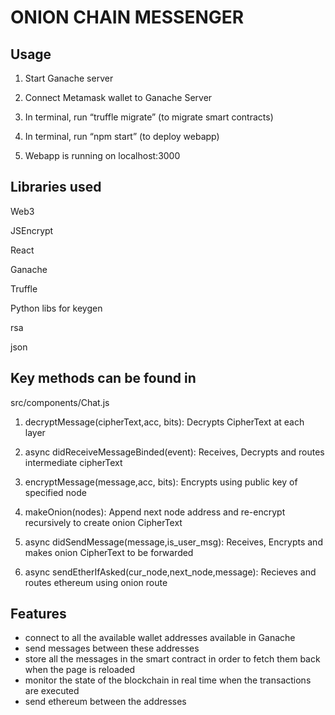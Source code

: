 # ONION CHAIN MESSENGER

 

## Usage

1) Start Ganache server

2) Connect Metamask wallet to Ganache Server

3) In terminal, run “truffle migrate” (to migrate smart contracts)

4) In terminal, run “npm start” (to deploy webapp)

5) Webapp is running on localhost:3000

 

## Libraries used

Web3

JSEncrypt

React

Ganache

Truffle

 

Python libs for keygen

rsa

json

 

## Key methods can be found in

src/components/Chat.js

 

1) decryptMessage(cipherText,acc, bits): Decrypts CipherText at each layer

2) async didReceiveMessageBinded(event): Receives, Decrypts and routes
intermediate cipherText

3) encryptMessage(message,acc, bits): Encrypts using public key of specified
node

4) makeOnion(nodes): Append next node address and re-encrypt recursively to
create onion CipherText

5) async didSendMessage(message,is_user_msg): Receives, Encrypts and makes onion
CipherText to be forwarded

6) async sendEtherIfAsked(cur_node,next_node,message): Recieves and routes
ethereum using onion route

## Features
* connect to all the available wallet addresses available in Ganache
* send messages between these addresses
* store all the messages in the smart contract in order to fetch them back when the page is reloaded
* monitor the state of the blockchain in real time when the transactions are executed
* send ethereum between the addresses
